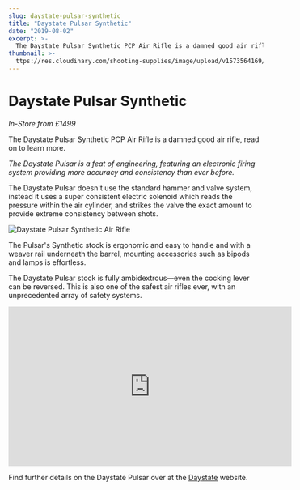 ```yaml
---
slug: daystate-pulsar-synthetic
title: "Daystate Pulsar Synthetic"
date: "2019-08-02"
excerpt: >-
  The Daystate Pulsar Synthetic PCP Air Rifle is a damned good air rifle, read on to learn more.
thumbnail: >-
  ttps://res.cloudinary.com/shooting-supplies/image/upload/v1573564169/Daystate-pulsar-MainProd3_eiy45x_twcpgp-1_pjvnp8.jpg
---
```


# **Daystate Pulsar Synthetic**

_In-Store from £1499_

The Daystate Pulsar Synthetic PCP Air Rifle is a damned good air rifle, read on to learn more.

_The Daystate Pulsar is a feat of engineering, featuring an electronic firing system providing more accuracy and consistency than ever before._

The Daystate Pulsar doesn't use the standard hammer and valve system, instead it uses a super consistent electric solenoid which reads the pressure within the air cylinder, and strikes the valve the exact amount to provide extreme consistency between shots.

![Daystate Pulsar Synthetic Air Rifle](https://res.cloudinary.com/shooting-supplies/image/upload/v1573564169/Daystate-pulsar-MainProd3_eiy45x_twcpgp-1_pjvnp8.jpg)

The Pulsar's Synthetic stock is ergonomic and easy to handle and with a weaver rail underneath the barrel, mounting accessories such as bipods and lamps is effortless.

The Daystate Pulsar stock is fully ambidextrous—even the cocking lever can be reversed. This is also one of the safest air rifles ever, with an unprecedented array of safety systems.

<p align="center">
<iframe src="https://www.youtube.com/embed/pPSzFiyuT5w" width="560" height="315" frameborder="0" allowfullscreen="allowfullscreen"></iframe>
</p>

Find further details on the Daystate Pulsar over at the [Daystate](http://daystate.com/rifles/pulsar/) website.
